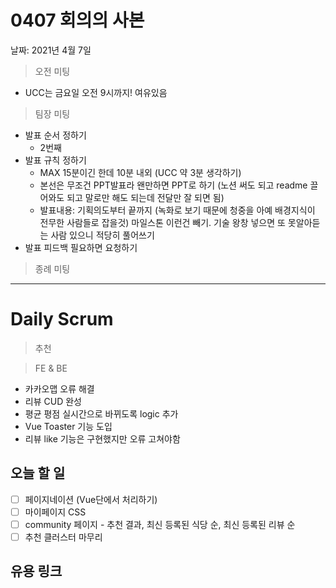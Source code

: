 # 0407 회의의 사본

날짜: 2021년 4월 7일

> 오전 미팅

- UCC는 금요일 오전 9시까지! 여유있음

> 팀장 미팅

- 발표 순서 정하기
    - 2번째
- 발표 규칙 정하기
    - MAX 15분이긴 한데 10분 내외 (UCC 약 3분 생각하기)
    - 본선은 무조건 PPT발표라 왠만하면 PPT로 하기 (노션 써도 되고  readme 끌어와도 되고 말로만 해도 되는데 전달만 잘 되면 됨)
    - 발표내용: 기획의도부터 끝까지 (녹화로 보기 때문에 청중을 아예 배경지식이 전무한 사람들로 잡을것) 마일스톤 이런건 빼기. 기술 왕창 넣으면 또 못알아듣는 사람 있으니 적당히 풀어쓰기
- 발표 피드백 필요하면 요청하기

> 종례 미팅

---

# Daily Scrum

> 추천

> FE & BE

- 카카오맵 오류 해결
- 리뷰  CUD 완성
- 평균 평점 실시간으로 바뀌도록 logic 추가
- Vue Toaster 기능 도입
- 리뷰 like 기능은 구현했지만 오류 고쳐야함

## 오늘 할 일

- [ ]  페이지네이션 (Vue단에서 처리하기)
- [ ]  마이페이지 CSS
- [ ]  community 페이지 - 추천 결과, 최신 등록된 식당 순, 최신 등록된 리뷰 순
- [ ]  추천 클러스터 마무리

## 유용 링크